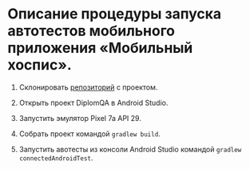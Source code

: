 # Описание процедуры запуска автотестов мобильного приложения «Мобильный хоспис».

1. Склонировать [репозиторий](https://github.com/StavinskayaMarina/DiplomQA.git) с проектом.

2. Открыть проект DiplomQA в Android Studio.

3. Запустить эмулятор Pixel 7a API 29.

4. Собрать проект командой `gradlew build`.

5. Запустить авотесты из конcоли Android Studio командой `gradlew connectedAndroidTest`.
